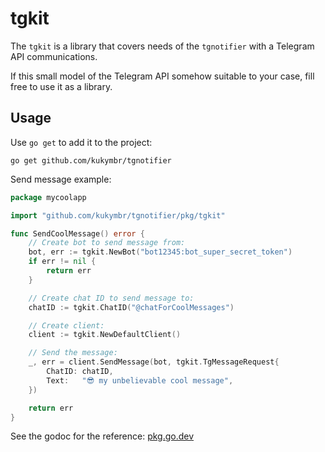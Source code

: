 # tgkit

The `tgkit` is a library that covers needs of the `tgnotifier`
with a Telegram API communications.

If this small model of the Telegram API somehow suitable to your case, 
fill free to use it as a library.

## Usage

Use `go get` to add it to the project:

```shell
go get github.com/kukymbr/tgnotifier
```

Send message example:

```go
package mycoolapp

import "github.com/kukymbr/tgnotifier/pkg/tgkit"

func SendCoolMessage() error {
	// Create bot to send message from:
	bot, err := tgkit.NewBot("bot12345:bot_super_secret_token")
	if err != nil {
		return err
	}

	// Create chat ID to send message to:
	chatID := tgkit.ChatID("@chatForCoolMessages")

	// Create client:
	client := tgkit.NewDefaultClient()

	// Send the message:
	_, err = client.SendMessage(bot, tgkit.TgMessageRequest{
		ChatID: chatID,
		Text:   "😎 my unbelievable cool message",
	})

	return err
}
```

See the godoc for the reference: [pkg.go.dev](https://pkg.go.dev/github.com/kukymbr/tgnotifier@v0.7.1/pkg/tgkit)